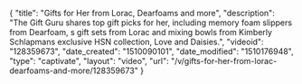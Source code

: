 {
    "title": "Gifts for Her from Lorac, Dearfoams and more",
    "description": "The Gift Guru shares top gift picks for her, including memory foam slippers from Dearfoam, s gift sets from Lorac and mixing bowls from Kimberly Schlapmans exclusive HSN collection, Love and Daisies.",
    "videoid": "128359673",
    "date_created": "1510090101",
    "date_modified": "1510176948",
    "type": "captivate",
    "layout": "video",
    "url": "\/v\/gifts-for-her-from-lorac-dearfoams-and-more\/128359673"
}